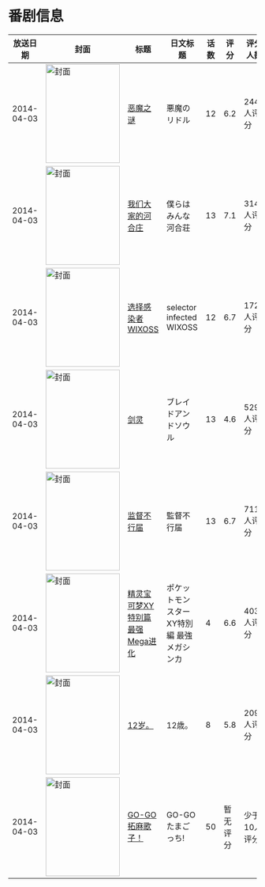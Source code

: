 # 番剧信息

|放送日期|封面|标题|日文标题|话数|评分|评分人数|
|---|---|---|---|---|---|---|
|2014-04-03|<img src="//lain.bgm.tv/pic/cover/c/b4/d5/78474_aA57w.jpg" alt="封面" style="width:150px;height:200px;object-fit:cover;">|[恶魔之谜](https://bangumi.tv/subject/78474)|悪魔のリドル|12|6.2|2446人评分|
|2014-04-03|<img src="//lain.bgm.tv/pic/cover/c/0b/80/89216_ZQFLX.jpg" alt="封面" style="width:150px;height:200px;object-fit:cover;">|[我们大家的河合庄](https://bangumi.tv/subject/89216)|僕らはみんな河合荘|13|7.1|3146人评分|
|2014-04-03|<img src="//lain.bgm.tv/pic/cover/c/50/29/95095_YC5c3.jpg" alt="封面" style="width:150px;height:200px;object-fit:cover;">|[选择感染者WIXOSS](https://bangumi.tv/subject/95095)|selector infected WIXOSS|12|6.7|1722人评分|
|2014-04-03|<img src="//lain.bgm.tv/pic/cover/c/3b/ec/95825_ClyTi.jpg" alt="封面" style="width:150px;height:200px;object-fit:cover;">|[剑灵](https://bangumi.tv/subject/95825)|ブレイドアンドソウル|13|4.6|529人评分|
|2014-04-03|<img src="//lain.bgm.tv/pic/cover/c/ca/a7/98217_SgM11.jpg" alt="封面" style="width:150px;height:200px;object-fit:cover;">|[监督不行届](https://bangumi.tv/subject/98217)|監督不行届|13|6.7|711人评分|
|2014-04-03|<img src="//lain.bgm.tv/pic/cover/c/87/18/99889_gfHDz.jpg" alt="封面" style="width:150px;height:200px;object-fit:cover;">|[精灵宝可梦XY特别篇 最强Mega进化](https://bangumi.tv/subject/99889)|ポケットモンスターXY特別編 最強メガシンカ|4|6.6|403人评分|
|2014-04-03|<img src="//lain.bgm.tv/pic/cover/c/fa/b4/101268_eBL7J.jpg" alt="封面" style="width:150px;height:200px;object-fit:cover;">|[12岁。](https://bangumi.tv/subject/101268)|12歳。|8|5.8|209人评分|
|2014-04-03|<img src="//lain.bgm.tv/pic/cover/c/7c/21/102561_018I3.jpg" alt="封面" style="width:150px;height:200px;object-fit:cover;">|[GO-GO 拓麻歌子！](https://bangumi.tv/subject/102561)|GO-GO たまごっち!|50|暂无评分|少于10人评分|
